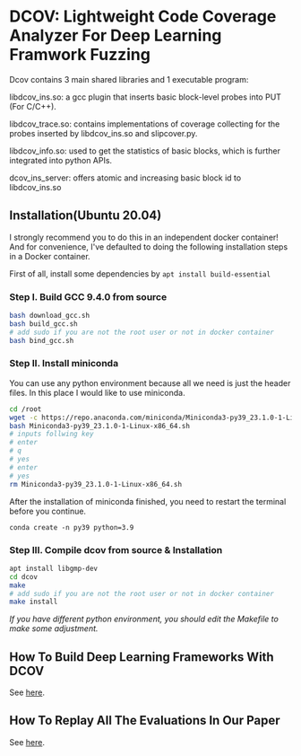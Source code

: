 # DCOV: Lightweight Code Coverage Analyzer For Deep Learning Framwork Fuzzing

Dcov contains 3 main shared libraries and 1 executable program:

libdcov_ins.so: a gcc plugin that inserts basic block-level probes into PUT (For C/C++).

libdcov_trace.so: contains implementations of coverage collecting for the probes inserted by libdcov_ins.so and slipcover.py.

libdcov_info.so: used to get the statistics of basic blocks, which is further integrated into python APIs.

dcov_ins_server: offers atomic and increasing basic block id to libdcov_ins.so

## Installation(Ubuntu 20.04)

I strongly recommend you to do this in an independent docker container!
And for convenience, I've defaulted to doing the following installation steps in a Docker container.

First of all, install some dependencies by `apt install build-essential`

### Step I. Build GCC 9.4.0 from source

```bash
bash download_gcc.sh
bash build_gcc.sh
# add sudo if you are not the root user or not in docker container
bash bind_gcc.sh
```

### Step II. Install miniconda

You can use any python environment because all we need is just the header files.
In this place I would like to use miniconda.

```bash
cd /root
wget -c https://repo.anaconda.com/miniconda/Miniconda3-py39_23.1.0-1-Linux-x86_64.sh
bash Miniconda3-py39_23.1.0-1-Linux-x86_64.sh
# inputs follwing key
# enter
# q
# yes
# enter
# yes
rm Miniconda3-py39_23.1.0-1-Linux-x86_64.sh
```

After the installation of miniconda finished, you need to restart the terminal before you continue.
```
conda create -n py39 python=3.9
```

### Step III. Compile dcov from source & Installation
```bash
apt install libgmp-dev
cd dcov
make
# add sudo if you are not the root user or not in docker container
make install
```

*If you have different python environment, you should edit the Makefile to make some adjustment.*

## How To Build Deep Learning Frameworks With DCOV
See [here](frameworks/README.MD).

## How To Replay All The Evaluations In Our Paper
See [here](experiment/REAMDE.MD).